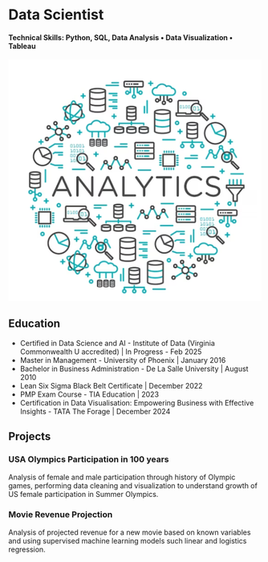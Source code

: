 # Data Scientist

#### Technical Skills: Python, SQL, Data Analysis • Data Visualization • Tableau

![Data-Analysis](https://github.com/Mayra911/portfolio/blob/main/assets/Data-Analysis.png)

## Education
- Certified in Data Science and AI - Institute of Data (Virginia Commonwealth U accredited)  | In Progress - Feb 2025								       		
- Master in Management - University of Phoenix | January 2016
- Bachelor in Business Administration - De La Salle University | August 2010	 			        		
- Lean Six Sigma Black Belt Certificate | December 2022
- PMP Exam Course -  TIA Education | 2023
- Certification in Data Visualisation: Empowering Business with Effective Insights - TATA The Forage | December 2024

## Projects
### USA Olympics Participation in 100 years
  
Analysis of female and male participation through history of Olympic games, performing data cleaning and visualization to understand growth of US female participation in Summer Olympics. 

### Movie Revenue Projection

Analysis of projected revenue for a new movie based on known variables and using supervised machine learning models such linear and logistics regression.
